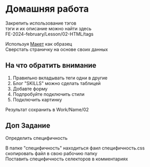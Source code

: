 # Домашняя работа  
Закрепить использование тэгов  
тэги и их описание можно найти здесь   
FE-2024-february/Lesson/02-HTML/tags

Используя [Макет](https://www.figma.com/file/ZQow7y7MzPV5H488WiuteJ/Portfolio?type=design&mode=design&t=9ZFy6trMqi1HXqrR-1) как образец  
Сверстать страничку на основе своих данных 

## На что обратить внимание  
1) Правильно вкладывать теги одни в другие  
2) Блог "SKILLS" можно сделать таблицей  
3) Добавте форму  
4) Подпробуйте подключить стили  
5) Подключить картинку  

Результат сохранить в Work/Name/02

## Доп Задание 
Определить специфичность    
  
В папке "специфичность" находиться фаил специфичность.css  
скопировать файл в свою рабочию папку   
Поставить специфичность селекторов в комментариях  